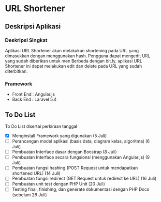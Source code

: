 # URL Shortener

## Deskripsi Aplikasi
### Deskripsi Singkat
Aplikasi URL Shortener akan melakukan shortening pada URL yang dimasukkan dengan menggunakan hash. Pengguna dapat mengedit URL yang sudah diberikan untuk men
Berbeda dengan bit.ly, aplikasi URL Shortener ini dapat melakukan edit dan delete pada URL yang sudah diterbitkan.

### Framework

* Front End : Angular.js
* Back End : Laravel 5.4

## To Do List
To Do List disertai perkiraan tanggal
- [x] Menginstall Framework yang digunakan (5 Juli)
- [ ] Perancangan model aplikasi (basis data, diagram kelas, algoritma) (6 Juli)
- [ ] Pembuatan Interface dasar dengan Boostrap (8 Juli)
- [ ] Pembuatan Interface secara fungsional (menggunakan Angular.js) (9 Juli)
- [ ] Pembuatan fungsi hashing (POST Request untuk mendapatkan shortened URL) (14 Juli)
- [ ] Pembuatan fungsi redirect (GET Request untuk redirect ke URL) (16 Juli)
- [ ] Pembuatan unit test dengan PHP Unit (20 Juli)
- [ ] Testing final, finishing, dan generate dokumentasi dengan PHP Docs (sebelum 26 Juli)
